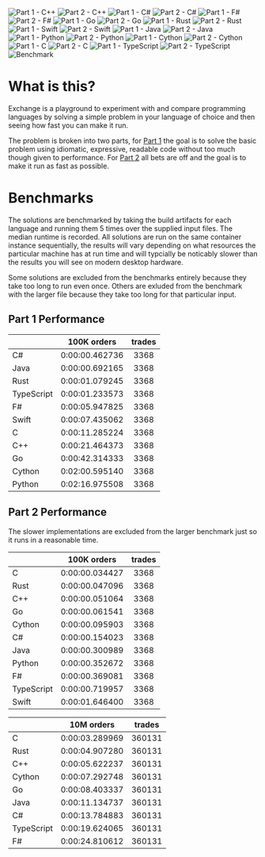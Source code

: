 ![Part 1 - C++](https://github.com/GaryHughes/Exchange/workflows/Part%201%20-%20C++/badge.svg) ![Part 2 - C++](https://github.com/GaryHughes/Exchange/workflows/Part%202%20-%20C++/badge.svg) ![Part 1 - C#](https://github.com/GaryHughes/Exchange/workflows/Part%201%20-%20C%23/badge.svg) ![Part 2 - C#](https://github.com/GaryHughes/Exchange/workflows/Part%202%20-%20C%23/badge.svg) ![Part 1 - F#](https://github.com/GaryHughes/Exchange/workflows/Part%201%20-%20F%23/badge.svg) ![Part 2 - F#](https://github.com/GaryHughes/Exchange/workflows/Part%202%20-%20F%23/badge.svg) ![Part 1 - Go](https://github.com/GaryHughes/Exchange/workflows/Part%201%20-%20Go/badge.svg) ![Part 2 - Go](https://github.com/GaryHughes/Exchange/workflows/Part%202%20-%20Go/badge.svg) ![Part 1 - Rust](https://github.com/GaryHughes/Exchange/workflows/Part%201%20-%20Rust/badge.svg) ![Part 2 - Rust](https://github.com/GaryHughes/Exchange/workflows/Part%202%20-%20Rust/badge.svg) ![Part 1 - Swift](https://github.com/GaryHughes/Exchange/workflows/Part%201%20-%20Swift/badge.svg) ![Part 2 - Swift](https://github.com/GaryHughes/Exchange/workflows/Part%202%20-%20Swift/badge.svg) ![Part 1 - Java](https://github.com/GaryHughes/Exchange/workflows/Part%201%20-%20Java/badge.svg) ![Part 2 - Java](https://github.com/GaryHughes/Exchange/workflows/Part%202%20-%20Java/badge.svg) ![Part 1 - Python](https://github.com/GaryHughes/Exchange/workflows/Part%201%20-%20Python/badge.svg) ![Part 2 - Python](https://github.com/GaryHughes/Exchange/workflows/Part%202%20-%20Python/badge.svg) ![Part 1 - Cython](https://github.com/GaryHughes/Exchange/workflows/Part%201%20-%20Cython/badge.svg) ![Part 2 - Cython](https://github.com/GaryHughes/Exchange/workflows/Part%202%20-%20Cython/badge.svg) ![Part 1 - C](https://github.com/GaryHughes/Exchange/workflows/Part%201%20-%20C/badge.svg) ![Part 2 - C](https://github.com/GaryHughes/Exchange/workflows/Part%202%20-%20C/badge.svg) ![Part 1 - TypeScript](https://github.com/GaryHughes/Exchange/workflows/Part%201%20-%20TypeScript/badge.svg) ![Part 2 - TypeScript](https://github.com/GaryHughes/Exchange/workflows/Part%202%20-%20TypeScript/badge.svg) ![Benchmark](https://github.com/GaryHughes/Exchange/workflows/Benchmark/badge.svg) 

# What is this?

Exchange is a playground to experiment with and compare programming languages by solving a simple problem in your language of choice and then seeing how fast you can make it run.

The problem is broken into two parts, for [Part 1](https://github.com/GaryHughes/Exchange/tree/master/Part%201) the goal is to solve the basic problem using idiomatic, expressive, readable code without too much though given to performance. For [Part 2](https://github.com/GaryHughes/Exchange/tree/master/Part%202) all bets are off and the goal is to make it run as fast as possible.

# Benchmarks

The solutions are benchmarked by taking the build artifacts for each language and running them 5 times over the supplied input files. The median runtime is recorded. All solutions are run on the same container instance sequentially, the results will vary depending on what resources the particular machine has at run time and will typcially be noticably slower than the results you will see on modern desktop hardware.

Some solutions are excluded from the benchmarks entirely because they take too long to run even once. Others are exluded from the benchmark with the larger file because they take too long for that particular input.

## Part 1 Performance


||100K orders|trades|
-|:-:|:-:|
|C#|0:00:00.462736|3368|
|Java|0:00:00.692165|3368|
|Rust|0:00:01.079245|3368|
|TypeScript|0:00:01.233573|3368|
|F#|0:00:05.947825|3368|
|Swift|0:00:07.435062|3368|
|C|0:00:11.285224|3368|
|C++|0:00:21.464373|3368|
|Go|0:00:42.314333|3368|
|Cython|0:02:00.595140|3368|
|Python|0:02:16.975508|3368|


## Part 2 Performance

The slower implementations are excluded from the larger benchmark just so it runs in a reasonable time.

||100K orders|trades|
-|:-:|:-:|
|C|0:00:00.034427|3368|
|Rust|0:00:00.047096|3368|
|C++|0:00:00.051064|3368|
|Go|0:00:00.061541|3368|
|Cython|0:00:00.095903|3368|
|C#|0:00:00.154023|3368|
|Java|0:00:00.300989|3368|
|Python|0:00:00.352672|3368|
|F#|0:00:00.369081|3368|
|TypeScript|0:00:00.719957|3368|
|Swift|0:00:01.646400|3368|


||10M orders|trades|
-|:-:|:-:|
|C|0:00:03.289969|360131|
|Rust|0:00:04.907280|360131|
|C++|0:00:05.622237|360131|
|Cython|0:00:07.292748|360131|
|Go|0:00:08.403337|360131|
|Java|0:00:11.134737|360131|
|C#|0:00:13.784883|360131|
|TypeScript|0:00:19.624065|360131|
|F#|0:00:24.810612|360131|


